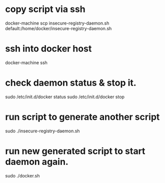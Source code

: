 # copy script via ssh
docker-machine scp insecure-registry-daemon.sh default:/home/docker/insecure-registry-daemon.sh

# ssh into docker host
docker-machine ssh

# check daemon status & stop it.
sudo /etc/init.d/docker status
sudo /etc/init.d/docker stop

# run script to generate another script
sudo ./insecure-registry-daemon.sh

# run new generated script to start daemon again.
sudo ./docker.sh
